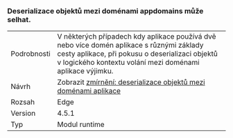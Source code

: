 ### <a name="deserialization-of-objects-across-appdomains-can-fail"></a>Deserializace objektů mezi doménami appdomains může selhat.

|   |   |
|---|---|
|Podrobnosti|V některých případech kdy aplikace používá dvě nebo více domén aplikace s různými základy cesty aplikace, při pokusu o deserializaci objektů v logického kontextu volání mezi doménami aplikace výjimku.|
|Návrh|Zobrazit [zmírnění: deserializace objektů mezi doménami aplikace](~/docs/framework/migration-guide/mitigation-deserialization-of-objects-across-app-domains.md)|
|Rozsah|Edge|
|Version|4.5.1|
|Typ|Modul runtime|

